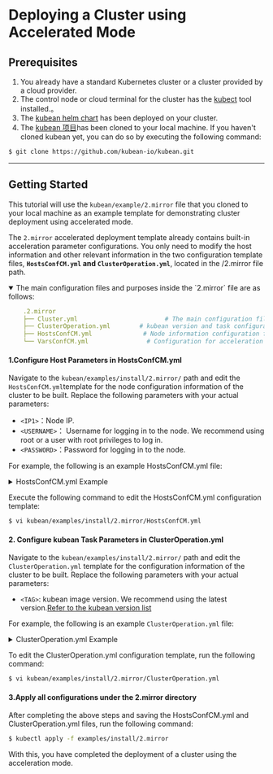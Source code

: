 # Deploying a Cluster using Accelerated Mode

## Prerequisites

1. You already have a standard Kubernetes cluster or a cluster provided by a cloud provider.
2. The control node or cloud terminal for the cluster has the [kubect](https://kubernetes.io/docs/tasks/tools/install-kubectl-linux/) tool installed.。
3. The [kubean helm chart](helm-install-kubean.md) has been deployed on your cluster.
4. The [kubean 项目](https://github.com/kubean-io/kubean)has been cloned to your local machine. If you haven't cloned kubean yet, you can do so by executing the following command:

```bash
$ git clone https://github.com/kubean-io/kubean.git
```

---

## Getting Started

This tutorial will use the `kubean/example/2.mirror` file that you cloned to your local machine as an example template for demonstrating cluster deployment using accelerated mode.

The `2.mirror` accelerated deployment template already contains built-in acceleration parameter configurations. 
You only need to modify the host information and other relevant information in the two configuration template files, **`HostsConfCM.yml` and `ClusterOperation.yml`**, located in the /2.mirror file path.

<details open>
<summary>The main configuration files and purposes inside the `2.mirror` file are as follows:</summary>

```yaml
    .2.mirror
    ├── Cluster.yml                        # The main configuration files and their purposes in the `2.mirror` file are as follows:
    ├── ClusterOperation.yml        # kubean version and task configuration
    ├── HostsConfCM.yml              # Node information configuration for the cluster to be built
    └── VarsConfCM.yml                # Configuration for acceleration and other features
```
</details>

#### 1.Configure Host Parameters in HostsConfCM.yml

Navigate to the `kubean/examples/install/2.mirror/` path and edit the `HostsConfCM.yml`template for the node configuration information of the cluster to be built. Replace the following parameters with your actual parameters:

  - `<IP1>`：Node IP.
  - `<USERNAME>`： Username for logging in to the node. We recommend using root or a user with root privileges to log in.
  - `<PASSWORD>`：Password for logging in to the node.

For example, the following is an example HostsConfCM.yml file:
<details>
<summary> HostsConfCM.yml Example</summary>
```yaml
apiVersion: v1
kind: ConfigMap
metadata:
  name: online-hosts-conf
  namespace: kubean-system
data:
  hosts.yml: |
    all:
      hosts:
        node1:
          ip: 10.6.175.10 # Your node IP
          access_ip: 10.6.175.10 # Your node IP
          ansible_host: 10.6.175.10 # Your node IP
          ansible_connection: ssh
          ansible_user: root # The username for logging into the node
          ansible_password: password01 # The password for logging into the node
        node2:
          ip: 10.6.175.20 # Your node2 IP
          access_ip: 10.6.175.20 # Your node2 IP
          ansible_host: 10.6.175.20 # Your node2 IP
          ansible_connection: ssh
          ansible_user: root # The username for logging into the node2
          ansible_password: password02 # The password for logging into the node2
      children:
        kube_control_plane: # Configuring the control node
          hosts:
            node1:
        kube_node: # Configuring the working nodes of the cluster
          hosts:
            node1:
            node2:
        etcd: # Configuring the ETCD nodes of the cluster
          hosts:
            node1:
        k8s_cluster:
          children:
            kube_control_plane:
            kube_node:
        calico_rr:
          hosts: {}
```
</details>

Execute the following command to edit the HostsConfCM.yml configuration template:

```bash
$ vi kubean/examples/install/2.mirror/HostsConfCM.yml
```

#### 2. Configure kubean Task Parameters in ClusterOperation.yml

Navigate to the `kubean/examples/install/2.mirror/` path and edit the `ClusterOperation.yml` template for the configuration information of the cluster to be built. Replace the following parameters with your actual parameters:

  - `<TAG>`: kubean image version. We recommend using the latest version.[Refer to the kubean version list](https://github.com/kubean-io/kubean/tags)

For example, the following is an example `ClusterOperation.yml` file:
<details>
<summary> ClusterOperation.yml Example</summary>
```yaml
apiVersion: kubean.io/v1alpha1
kind: ClusterOperation
metadata:
  name: cluster1-online-install-ops
spec:
  cluster: cluster1-online
  image: ghcr.m.daocloud.io/kubean-io/spray-job:v0.5.2 # kubean image version
  backoffLimit: 0
  actionType: playbook
  action: cluster.yml
  preHook:
    - actionType: playbook
      action: ping.yml
    - actionType: playbook
      action: disable-firewalld.yml
  postHook:
    - actionType: playbook
      action: kubeconfig.yml
    - actionType: playbook
      action: cluster-info.yml
```
</details>

To edit the ClusterOperation.yml configuration template, run the following command:

```bash
$ vi kubean/examples/install/2.mirror/ClusterOperation.yml
```

#### 3.Apply all configurations under the 2.mirror directory

After completing the above steps and saving the HostsConfCM.yml and ClusterOperation.yml files, run the following command:

```bash
$ kubectl apply -f examples/install/2.mirror
```

With this, you have completed the deployment of a cluster using the acceleration mode.